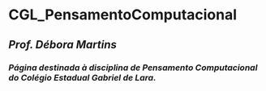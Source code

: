 # CGL_PensamentoComputacional

## *Prof. Débora Martins*

### _Página destinada à disciplina de Pensamento Computacional do Colégio Estadual Gabriel de Lara._
